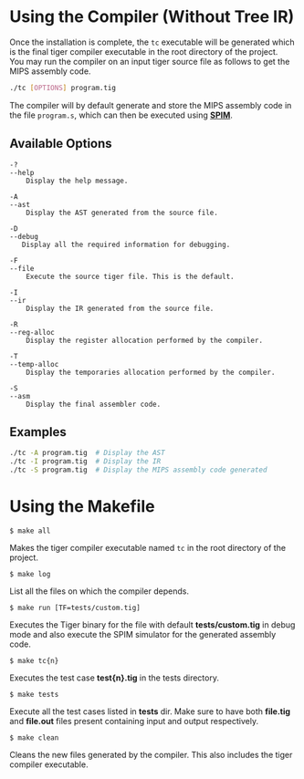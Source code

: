 # Using the Compiler (Without Tree IR)

Once the installation is complete, the `tc` executable will be generated which is the final tiger compiler executable in the root directory of the project.\
You may run the compiler on an input tiger source file as follows to get the MIPS assembly code.

```bash
./tc [OPTIONS] program.tig
```

The compiler will by default generate and store the MIPS assembly code in the file `program.s`, which can then be executed using [**SPIM**](http://spimsimulator.sourceforge.net/).

## Available Options

```
-?
--help
    Display the help message.

-A
--ast
    Display the AST generated from the source file.

-D
--debug
   Display all the required information for debugging.

-F
--file
    Execute the source tiger file. This is the default.

-I
--ir
    Display the IR generated from the source file.

-R
--reg-alloc
    Display the register allocation performed by the compiler.

-T
--temp-alloc
    Display the temporaries allocation performed by the compiler.

-S
--asm
    Display the final assembler code.
```

## Examples

```sh
./tc -A program.tig  # Display the AST
./tc -I program.tig  # Display the IR
./tc -S program.tig  # Display the MIPS assembly code generated
```

# Using the Makefile

`$ make all`

Makes the tiger compiler executable named `tc` in the root directory of the project.

`$ make log`

List all the files on which the compiler depends.

`$ make run [TF=tests/custom.tig]`

Executes the Tiger binary for the file with default **tests/custom.tig** in debug mode and also execute the SPIM simulator for the generated assembly code.

`$ make tc{n}`

Executes the test case **test{n}.tig** in the tests directory.

`$ make tests`

Execute all the test cases listed in **tests** dir. Make sure to have both **file.tig** and **file.out** files present containing input and output respectively.

`$ make clean`

Cleans the new files generated by the compiler. This also includes the tiger compiler executable.
